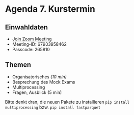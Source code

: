 # Agenda 7. Kurstermin

## Einwahldaten
* [Join Zoom Meeting](https://uni-mannheim.zoom.us/j/67903958462?pwd=UVJSUWM4WTdxZDd3UjRGTkhCbkM1Zz09)
* Meeting-ID: 67903958462
* Passcode: 265810


## Themen 

* Organisatorisches *(10 min)*
* Besprechung des Mock Exams 
* Multiprocessing 
* Fragen, Ausblick (5 min)

Bitte denkt dran, die neuen Pakete zu installieren `pip install multiprocessing` bzw. `pip install fastparquet`
